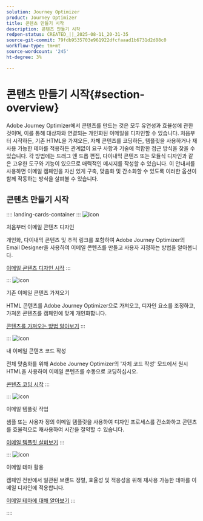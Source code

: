 ```yaml
---
solution: Journey Optimizer
product: Journey Optimizer
title: 콘텐츠 만들기 시작
description: 콘텐츠 만들기 시작
redpen-status: CREATED_||_2025-08-11_20-31-35
source-git-commit: 79fdb9535703e961922dfcfaaad1b6731d2d88c0
workflow-type: tm+mt
source-wordcount: '245'
ht-degree: 3%

---
```



# 콘텐츠 만들기 시작{#section-overview}

Adobe Journey Optimizer에서 콘텐츠를 만드는 것은 모두 유연성과 효율성에 관한 것이며, 이를 통해 대상자와 연결되는 개인화된 이메일을 디자인할 수 있습니다. 처음부터 시작하든, 기존 HTML을 가져오든, 자체 콘텐츠를 코딩하든, 템플릿을 사용하거나 재사용 가능한 테마를 적용하든 관계없이 요구 사항과 기술에 적합한 접근 방식을 찾을 수 있습니다. 각 방법에는 드래그 앤 드롭 편집, 다이내믹 콘텐츠 또는 모듈식 디자인과 같은 고유한 도구와 기능이 있으므로 매력적인 메시지를 작성할 수 있습니다. 이 안내서를 사용하면 이메일 캠페인을 자신 있게 구축, 맞춤화 및 간소화할 수 있도록 이러한 옵션이 함께 작동하는 방식을 살펴볼 수 있습니다.

## 콘텐츠 만들기 시작

:::: landing-cards-container
:::
![icon](https://cdn.experienceleague.adobe.com/icons/circle-play.svg)

처음부터 이메일 콘텐츠 디자인

개인화, 다이내믹 콘텐츠 및 추적 링크를 포함하여 Adobe Journey Optimizer의 Email Designer을 사용하여 이메일 콘텐츠를 만들고 사용자 지정하는 방법을 알아봅니다.

[이메일 콘텐츠 디자인 시작](../using/email/content-from-scratch.md)
:::

:::
![icon](https://cdn.experienceleague.adobe.com/icons/list-check.svg)

기존 이메일 콘텐츠 가져오기

HTML 콘텐츠를 Adobe Journey Optimizer으로 가져오고, 디자인 요소를 조정하고, 가져온 콘텐츠를 캠페인에 맞게 개인화합니다.

[콘텐츠를 가져오는 방법 알아보기](../using/email/existing-content.md)
:::

:::
![icon](https://cdn.experienceleague.adobe.com/icons/code-branch.svg)

내 이메일 콘텐츠 코드 작성

전체 맞춤화를 위해 Adobe Journey Optimizer의 &#39;자체 코드 작성&#39; 모드에서 원시 HTML을 사용하여 이메일 콘텐츠를 수동으로 코딩하십시오.

[콘텐츠 코딩 시작](../using/email/code-content.md)
:::

:::
![icon](https://cdn.experienceleague.adobe.com/icons/puzzle-piece.svg)

이메일 템플릿 작업

샘플 또는 사용자 정의 이메일 템플릿을 사용하여 디자인 프로세스를 간소화하고 콘텐츠를 효율적으로 재사용하여 시간을 절약할 수 있습니다.

[이메일 템플릿 살펴보기](../using/email/use-email-templates.md)
:::

:::
![icon](https://cdn.experienceleague.adobe.com/icons/gear.svg)

이메일 테마 활용

캠페인 전반에서 일관된 브랜드 정렬, 효율성 및 적응성을 위해 재사용 가능한 테마를 이메일 디자인에 적용합니다.

[이메일 테마에 대해 알아보기](../using/email/apply-email-themes.md)
:::

::::
